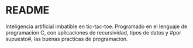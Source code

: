 # README
Inteligencia artificial imbatible en tic-tac-toe. Programado en el lenguaje de programacion C, con aplicaciones de recursividad, tipos de datos y #por supuesto#, las buenas practicas de programacion.
